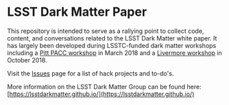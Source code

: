 # LSST Dark Matter Paper

This repository is intended to serve as a rallying point to collect code, content, and conversations related to the LSST Dark Matter white paper. It has largely been developed during LSSTC-funded dark matter workshops including a [Pitt PACC workshop](https://lsstdarkmatter.github.io/PreviousWorkshops/pitt2018/index.html) in March 2018 and a [Livermore workshop](https://lsstdarkmatter.github.io/) in October 2018.

Visit the [Issues](https://github.com/lsstdarkmatter/dark-matter-paper/issues) page for a list of hack projects and to-do's. 

More information on the LSST Dark Matter Group can be found here: [https://lsstdarkmatter.github.io/](https://lsstdarkmatter.github.io/)
